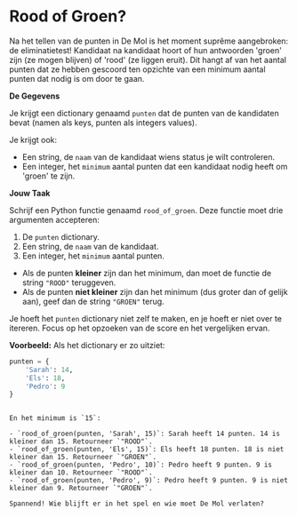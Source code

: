 # Rood of Groen?

Na het tellen van de punten in De Mol is het moment suprême aangebroken: de eliminatietest! Kandidaat na kandidaat hoort of hun antwoorden 'groen' zijn (ze mogen blijven) of 'rood' (ze liggen eruit). Dit hangt af van het aantal punten dat ze hebben gescoord ten opzichte van een minimum aantal punten dat nodig is om door te gaan.

**De Gegevens**

Je krijgt een dictionary genaamd `punten` dat de punten van de kandidaten bevat (namen als keys, punten als integers values).

Je krijgt ook:

- Een string, de `naam` van de kandidaat wiens status je wilt controleren.
- Een integer, het `minimum` aantal punten dat een kandidaat nodig heeft om 'groen' te zijn.

**Jouw Taak**

Schrijf een Python functie genaamd `rood_of_groen`. Deze functie moet drie argumenten accepteren:

1.  De `punten` dictionary.
2.  Een string, de `naam` van de kandidaat.
3.  Een integer, het `minimum` aantal punten.

- Als de punten **kleiner** zijn dan het minimum, dan moet de functie de string `"ROOD"` teruggeven.
- Als de punten **niet kleiner** zijn dan het minimum (dus groter dan of gelijk aan), geef dan de string `"GROEN"` terug.

Je hoeft het `punten` dictionary niet zelf te maken, en je hoeft er niet over te itereren. Focus op het opzoeken van de score en het vergelijken ervan.

**Voorbeeld:**
Als het dictionary er zo uitziet:

```python
punten = {
    'Sarah': 14,
    'Els': 18,
    'Pedro': 9
}
```

```

En het minimum is `15`:

- `rood_of_groen(punten, 'Sarah', 15)`: Sarah heeft 14 punten. 14 is kleiner dan 15. Retourneer `"ROOD"`.
- `rood_of_groen(punten, 'Els', 15)`: Els heeft 18 punten. 18 is niet kleiner dan 15. Retourneer `"GROEN"`.
- `rood_of_groen(punten, 'Pedro', 10)`: Pedro heeft 9 punten. 9 is kleiner dan 10. Retourneer `"ROOD"`.
- `rood_of_groen(punten, 'Pedro', 9)`: Pedro heeft 9 punten. 9 is niet kleiner dan 9. Retourneer `"GROEN"`.

Spannend! Wie blijft er in het spel en wie moet De Mol verlaten?
```
